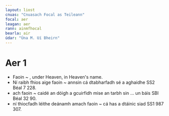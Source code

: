 ```yaml
---
layout: liost
cnuas: "Cnuasach Focal as Teileann"
focal: aer
leagan: aer
rann: ainmfhocal
bearla: air
údar: "Úna M. Uí Bheirn"
---
```


# Aer 1

* Faoin ~ , under Heaven, in Heaven's name.
* Ní raibh fhios aige faoin ~ annsin cá dtabharfadh sé a aghaidhe SS2 Béal 7 228.
* ach faoin ~ caidé an dóigh a gcuirfidh mise an tarbh              sin ... un báis SBl Béal 32 90.
* ní thiocfadh léithe deánamh amach faoin ~ cá has a dtáinic siad SS1 987 307. 
